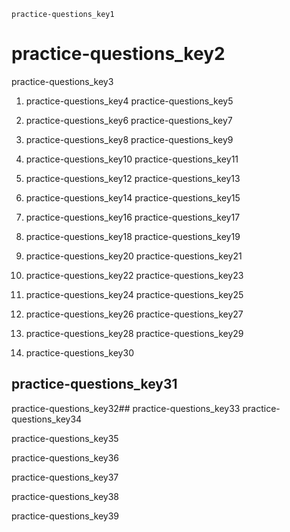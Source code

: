```ngMeta
practice-questions_key1
```
# practice-questions_key2
practice-questions_key3

1. practice-questions_key4
practice-questions_key5

2. practice-questions_key6
practice-questions_key7

3. practice-questions_key8
practice-questions_key9

4. practice-questions_key10
practice-questions_key11

5. practice-questions_key12
practice-questions_key13

6. practice-questions_key14
practice-questions_key15

7. practice-questions_key16
practice-questions_key17

8. practice-questions_key18
practice-questions_key19

9. practice-questions_key20
practice-questions_key21

10. practice-questions_key22
practice-questions_key23

11. practice-questions_key24
practice-questions_key25

12. practice-questions_key26
practice-questions_key27

13. practice-questions_key28
practice-questions_key29

14. practice-questions_key30
## practice-questions_key31
practice-questions_key32## practice-questions_key33
practice-questions_key34

practice-questions_key35

practice-questions_key36

practice-questions_key37

practice-questions_key38


practice-questions_key39